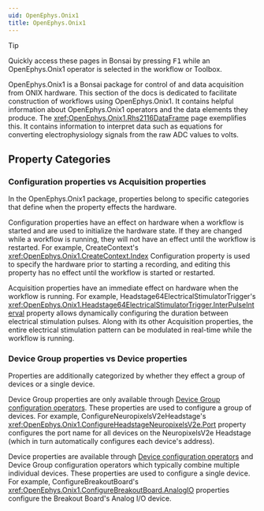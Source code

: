 ```yaml
---
uid: OpenEphys.Onix1
title: OpenEphys.Onix1
---
```


> [!TIP]
> Quickly access these pages in Bonsai by pressing <kbd>F1</kbd> while an OpenEphys.Onix1 operator
> is selected in the workflow or Toolbox. 

OpenEphys.Onix1 is a Bonsai package for control of and data acquisition from 
ONIX hardware. This section of the docs is dedicated to facilitate construction 
of workflows using OpenEphys.Onix1. It contains helpful information about 
OpenEphys.Onix1 operators and the data elements they produce. The 
<xref:OpenEphys.Onix1.Rhs2116DataFrame> page exemplifies this. It contains 
information to interpret data such as equations for converting electrophysiology 
signals from the raw ADC values to volts. 

## Property Categories

### Configuration properties vs Acquisition properties

In the OpenEphys.Onix1 package, properties belong to specific categories that
define when the property effects the hardware. 

<span class="badge oe-badge-border oe-badge-yellow"
id="configuration">Configuration</span> properties have an effect on hardware
when a workflow is started and are used to initialize the hardware state. If
they are changed while a workflow is running, they will not have an effect until
the workflow is restarted. For example, CreateContext's
<xref:OpenEphys.Onix1.CreateContext.Index> Configuration property is used to 
specify the hardware prior to starting a recording, and editing this property 
has no effect until the workflow is started or restarted.

<span class="badge oe-badge-border oe-badge-blue"
id="acquisition">Acquisition</span> properties have an immediate effect on
hardware when the workflow is running. For example, 
Headstage64ElectricalStimulatorTrigger's 
<xref:OpenEphys.Onix1.Headstage64ElectricalStimulatorTrigger.InterPulseInterval>
property allows dynamically configuring the duration between electrical 
stimulation pulses. Along with its other Acquisition properties, the entire
electrical stimulation pattern can be modulated in real-time while the workflow
is running.

### Device Group properties vs Device properties

Properties are additionally categorized by whether they effect a group of devices
or a single device.

<span class="badge oe-badge-border oe-badge-green" id="device-group">Device
Group</span> properties are only available through [Device Group configuration
operators](xref:configure). These properties are used to configure a group of
devices. For example, ConfigureNeuropixelsV2eHeadstage's 
<xref:OpenEphys.Onix1.ConfigureHeadstageNeuropixelsV2e.Port> property 
configures the port name for all devices on the NeuropixelsV2e Headstage (which
in turn automatically configures each device's address). 

<span class="badge oe-badge-border oe-badge-purple" id="device">Device</span>
properties are available through [Device configuration
operators](xref:device-configure) and Device Group configuration operators which
typically combine multiple individual devices. These properties are used to 
configure a single device. For example, ConfigureBreakoutBoard's 
<xref:OpenEphys.Onix1.ConfigureBreakoutBoard.AnalogIO> properties configure the
Breakout Board's Analog I/O device.
